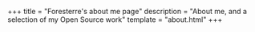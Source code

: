 +++
title = "Foresterre's about me page"
description = "About me, and a selection of my Open Source work"
template = "about.html"
+++
